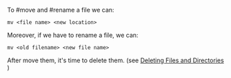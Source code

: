 To #move and #rename a file we can:

```
mv <file name> <new location>
```

Moreover, if we have to rename a file, we can:

```
mv <old filename> <new file name>
```

After move them, it's time to delete them. (see [Deleting Files and Directories](Deleting%20Files%20and%20Directories.md) )